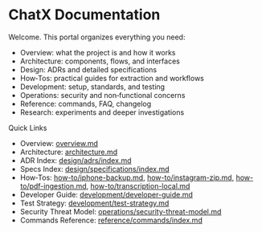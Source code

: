 # ChatX Documentation

Welcome. This portal organizes everything you need:

- Overview: what the project is and how it works
- Architecture: components, flows, and interfaces
- Design: ADRs and detailed specifications
- How‑Tos: practical guides for extraction and workflows
- Development: setup, standards, and testing
- Operations: security and non‑functional concerns
- Reference: commands, FAQ, changelog
- Research: experiments and deeper investigations

Quick Links
- Overview: [overview.md](overview.md)
- Architecture: [architecture.md](architecture.md)
- ADR Index: [design/adrs/index.md](design/adrs/index.md)
- Specs Index: [design/specifications/index.md](design/specifications/index.md)
- How‑Tos: [how-to/iphone-backup.md](how-to/iphone-backup.md), [how-to/instagram-zip.md](how-to/instagram-zip.md), [how-to/pdf-ingestion.md](how-to/pdf-ingestion.md), [how-to/transcription-local.md](how-to/transcription-local.md)
- Developer Guide: [development/developer-guide.md](development/developer-guide.md)
- Test Strategy: [development/test-strategy.md](development/test-strategy.md)
- Security Threat Model: [operations/security-threat-model.md](operations/security-threat-model.md)
- Commands Reference: [reference/commands/index.md](reference/commands/index.md)
